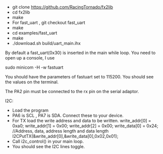 - git clone https://github.com/RacingTornado/fx2lib
- cd fx2lib
- make
- For fast_uart , git checkout fast_uart
- make
- cd examples/fast_uart
- make
- ./download.sh build/uart_main.ihx

By default a fast_uart(0x30) is inserted in the main while loop. You need to open up a console, I use

sudo minicom -H -w fastuart

You should have the parameters of fastuart set to 115200. You should see the values on the terminal.

The PA2 pin must be connected to the rx pin on the serial adaptor.


I2C:

- Load the program 
- PA6 is SCL , PA7 is SDA. Connect these to your device. 
- For TX load the write address and data to be written.
write_addr[0] = 0xa0;
write_addr[1] = 0x00;
write_addr[2] = 0x00;
write_data[0] = 0x24;
//Address, data, address length and data length
I2CPutTX(&write_addr[0],&write_data[0],0x02,0x01);
- Call i2c_control() in your main loop.
- You should see the I2C lines toggle.
	
